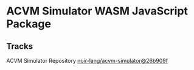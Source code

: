 # ACVM Simulator WASM JavaScript Package

## Tracks
ACVM Simulator Repository [noir-lang/acvm-simulator@26b909f](https://github.com/noir-lang/acvm-simulator/tree/26b909f39d8678981bf9762a8319bbce117ddbb1)